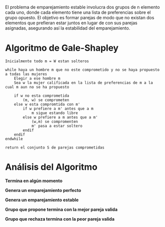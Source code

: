 El problema de emparejamiento estable involucra dos grupos de n elemento cada uno, donde cada elemento tiene una lista de preferencias sobre el grupo opuesto. El objetivo es formar parejas de modo que no existan dos elementos que prefieran estar juntos en lugar de con sus parejas asignadas, asegurando así la estabilidad del emparejamiento.

# Algoritmo de Gale-Shapley

```
Inicialmente todo m = W estan solteros

while haya un hombre m que no este comprometido y no se haya propuesto a todas las mujeres
	Elegir a ese hombre m
	Sea w la mujer calificada en la lista de preferencias de m a la cual m aun no se ha propuesto
	
	if w no esta comprometida
		(m, w) se comprometen
	else w esta compromtida con m'
		if w prefiere a m' antes que a m
			m sigue estando libre
		else w prefiere a m antes que a m'
			(w,m) se compromenten
			m' pasa a estar soltero
		endif
	endif
endwhile

return el conjunto S de parejas comprometidas
``` 

# Análisis del Algoritmo
**Termina en algún momento**

**Genera un emparejamiento perfecto**

**Genera un emparejamiento estable**

**Grupo que propone termina con la mejor pareja valida**

**Grupo que rechaza termina con la peor pareja valida**

